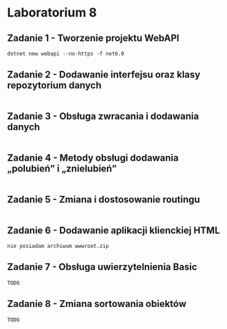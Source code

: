 # Laboratorium 8

## Zadanie 1 - Tworzenie projektu WebAPI
```
dotnet new webapi --no-https -f net6.0
```

## Zadanie 2 - Dodawanie interfejsu oraz klasy repozytorium danych
```

```

## Zadanie 3 - Obsługa zwracania i dodawania danych
```

```

## Zadanie 4 - Metody obsługi dodawania „polubień” i „znielubień”
```

```

## Zadanie 5 - Zmiana i dostosowanie routingu
```

```

## Zadanie 6 - Dodawanie aplikacji klienckiej HTML
```
nie posiadam archiwum wwwroot.zip

```

## Zadanie 7 - Obsługa uwierzytelnienia Basic
```
TODO
```

## Zadanie 8 - Zmiana sortowania obiektów
```
TODO
```
